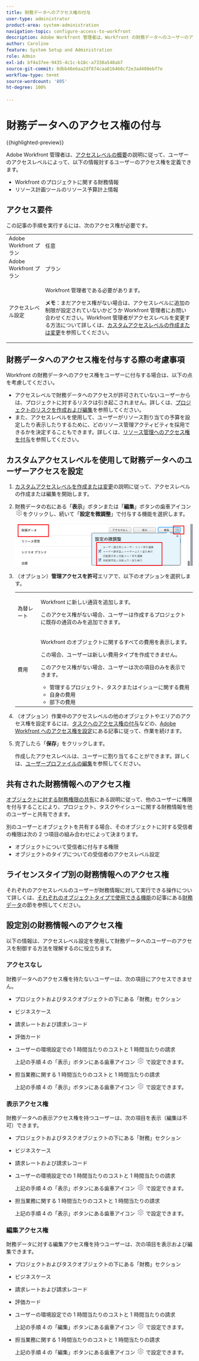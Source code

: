 ```yaml
---
title: 財務データへのアクセス権の付与
user-type: administrator
product-area: system-administration
navigation-topic: configure-access-to-workfront
description: Adobe Workfront 管理者は、Workfront の財務データへのユーザーのアクセス権を、ユーザーのアクセスレベルによって定義できます。
author: Caroline
feature: System Setup and Administration
role: Admin
exl-id: bf4a37ee-9435-4c1c-b18c-a7338a548ab7
source-git-commit: 8dbb48e6aa2df874caa816468cf2e3ad408ebf7e
workflow-type: tm+mt
source-wordcount: '805'
ht-degree: 100%

---
```


# 財務データへのアクセス権の付与

{{highlighted-preview}}

Adobe Workfront 管理者は、[アクセスレベルの概要](../../../administration-and-setup/add-users/access-levels-and-object-permissions/access-levels-overview.md)の説明に従って、ユーザーのアクセスレベルによって、以下の情報対するユーザーのアクセス権を定義できます。

* Workfront のプロジェクトに関する財務情報
* リソース計画ツールのリソース予算計上情報

## アクセス要件

この記事の手順を実行するには、次のアクセス権が必要です。

<table style="table-layout:auto"> 
 <col> 
 <col> 
 <tbody> 
  <tr> 
   <td role="rowheader">Adobe Workfront プラン</td> 
   <td>任意</td> 
  </tr> 
  <tr> 
   <td role="rowheader">Adobe Workfront プラン</td> 
   <td>プラン</td> 
  </tr> 
  <tr> 
   <td role="rowheader">アクセスレベル設定</td> 
   <td> <p>Workfront 管理者である必要があります。</p> <p><b>メモ</b>：まだアクセス権がない場合は、アクセスレベルに追加の制限が設定されていないかどうか Workfront 管理者にお問い合わせください。Workfront 管理者がアクセスレベルを変更する方法について詳しくは、<a href="../../../administration-and-setup/add-users/configure-and-grant-access/create-modify-access-levels.md" class="MCXref xref" data-mc-variable-override="">カスタムアクセスレベルの作成または変更</a>を参照してください。</p> </td> 
  </tr> 
 </tbody> 
</table>

## 財務データへのアクセス権を付与する際の考慮事項

Workfront の財務データへのアクセス権をユーザーに付与する場合は、以下の点を考慮してください。

* アクセスレベルで財務データへのアクセスが許可されていないユーザーからは、プロジェクトに対するリスクは引き起こされません。詳しくは、[プロジェクトのリスクを作成および編集](../../../manage-work/projects/define-a-business-case/create-edit-risks-on-projects.md)を参照してください。
* また、アクセスレベルを使用して、ユーザーがリソース割り当ての予算を設定したり表示したりするために、どのリソース管理アクティビティを採用できるかを決定することもできます。詳しくは、[リソース管理へのアクセス権を付与](../../../administration-and-setup/add-users/configure-and-grant-access/grant-access-resource-management.md)を参照してください。

## カスタムアクセスレベルを使用して財務データへのユーザーアクセスを設定

1. [カスタムアクセスレベルを作成または変更](../../../administration-and-setup/add-users/configure-and-grant-access/create-modify-access-levels.md)の説明に従って、アクセスレベルの作成または編集を開始します。
1. 財務データの右にある「**表示**」ボタンまたは「**編集**」ボタンの歯車アイコン![](assets/gear-icon-settings.png)をクリックし、続いて「**設定を微調整**」で付与する機能を選択します。

   ![](assets/financial-data-fine-tune-nwe.png)

1. （オプション）**管理アクセスを許可**&#x200B;エリアで、以下のオプションを選択します。

   <table style="table-layout:auto"> 
    <col> 
    <col> 
    <tbody> 
     <tr> 
      <td role="rowheader">為替レート</td> 
      <td> <p>Workfront に新しい通貨を追加します。</p> <p>このアクセス権がない場合、ユーザーは作成するプロジェクトに既存の通貨のみを追加できます。</p> </td> 
     </tr> 
     <tr> 
      <td role="rowheader">費用</td> 
      <td> <p>Workfront のオブジェクトに関するすべての費用を表示します。</p> <p>この場合、ユーザーは新しい費用タイプを作成できません。</p> <p>このアクセス権がない場合、ユーザーは次の項目のみを表示できます。</p> 
       <ul> 
        <li>管理するプロジェクト、タスクまたはイシューに関する費用</li> 
        <li>自身の費用</li> 
        <li>部下の費用</li> 
       </ul> </td> 
     </tr> 
    </tbody> 
   </table>

1. （オプション）作業中のアクセスレベルの他のオブジェクトやエリアのアクセス権を設定するには、[タスクへのアクセス権の付与](../../../administration-and-setup/add-users/configure-and-grant-access/grant-access-tasks.md)などの、[Adobe Workfront へのアクセス権を設定](../../../administration-and-setup/add-users/configure-and-grant-access/configure-access.md)にある記事に従って、作業を続けます。
1. 完了したら「**保存**」をクリックします。

   作成したアクセスレベルは、ユーザーに割り当てることができます。詳しくは、[ユーザープロファイルの編集](../../../administration-and-setup/add-users/create-and-manage-users/edit-a-users-profile.md)を参照してください。

## 共有された財務情報へのアクセス権

[オブジェクトに対する財務権限の共有](../../../workfront-basics/grant-and-request-access-to-objects/share-financial-permissions-object.md)にある説明に従って、他のユーザーに権限を付与することにより、プロジェクト、タスクやイシューに関する財務情報を他のユーザーと共有できます。

<!--
If you make changes here, make them also in the "Grant access to" articles where this snippet had to be converted to text:
* reports, dashboards, and calendars
* financial data
* issue
-->

別のユーザーとオブジェクトを共有する場合、そのオブジェクトに対する受信者の権限は次の 2 つ項目の組み合わせによって決まります。

* オブジェクトについて受信者に付与する権限
* オブジェクトのタイプについての受信者のアクセスレベル設定

## ライセンスタイプ別の財務情報へのアクセス権

それぞれのアクセスレベルのユーザーが財務情報に対して実行できる操作について詳しくは、[それぞれのオブジェクトタイプで使用できる機能](../../../administration-and-setup/add-users/access-levels-and-object-permissions/functionality-available-for-each-object-type.md)の記事にある[財務データ](../../../administration-and-setup/add-users/access-levels-and-object-permissions/functionality-available-for-each-object-type.md#financia)の節を参照してください。

## 設定別の財務情報へのアクセス権

以下の情報は、アクセスレベル設定を使用して財務データへのユーザーのアクセスを制御する方法を理解するのに役立ちます。

### アクセスなし

財務データへのアクセス権を持たないユーザーは、次の項目にアクセスできません。

* プロジェクトおよびタスクオブジェクトの下にある「財務」セクション
* ビジネスケース
* 請求レートおよび請求レコード
* <span class="preview">評価カード</span>
* ユーザーの環境設定での 1 時間当たりのコストと 1 時間当たりの請求

  上記の手順 4 の「表示」ボタンにある歯車アイコン ![](assets/gear-icon-settings.png) で設定できます。

* 担当業務に関する 1 時間当たりのコストと 1 時間当たりの請求

  上記の手順 4 の「表示」ボタンにある歯車アイコン ![](assets/gear-icon-settings.png) で設定できます。

### 表示アクセス権

財務データへの表示アクセス権を持つユーザーは、次の項目を表示（編集は不可）できます。

* プロジェクトおよびタスクオブジェクトの下にある「財務」セクション
* ビジネスケース
* 請求レートおよび請求レコード
* ユーザーの環境設定での 1 時間当たりのコストと 1 時間当たりの請求

  上記の手順 4 の「表示」ボタンにある歯車アイコン ![](assets/gear-icon-settings.png) で設定できます。

* 担当業務に関する 1 時間当たりのコストと 1 時間当たりの請求

  上記の手順 4 の「表示」ボタンにある歯車アイコン ![](assets/gear-icon-settings.png) で設定できます。

### 編集アクセス権

財務データに対する編集アクセス権を持つユーザーは、次の項目を表示および編集できます。

* プロジェクトおよびタスクオブジェクトの下にある「財務」セクション
* ビジネスケース
* 請求レートおよび請求レコード
* <span class="preview">評価カード</span>
* ユーザーの環境設定での 1 時間当たりのコストと 1 時間当たりの請求

  上記の手順 4 の「編集」ボタンにある歯車アイコン ![](assets/gear-icon-settings.png) で設定できます。

* 担当業務に関する 1 時間当たりのコストと 1 時間当たりの請求

  上記の手順 4 の「編集」ボタンにある歯車アイコン ![](assets/gear-icon-settings.png) で設定できます。
